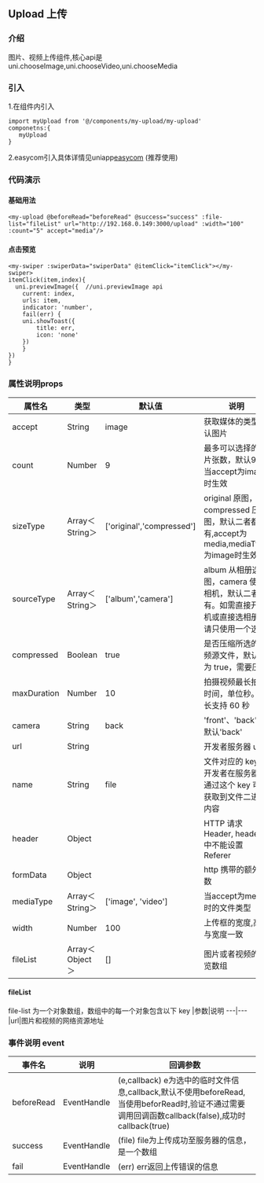 ## Upload 上传

### 介绍
图片、视频上传组件,核心api是uni.chooseImage,uni.chooseVideo,uni.chooseMedia

### 引入
1.在组件内引入
```
import myUpload from '@/components/my-upload/my-upload'
componetns:{
   myUpload
}
```
2.easycom引入具体详情见uniapp[easycom](https://uniapp.dcloud.io/collocation/pages?id=easycom) (推荐使用) 

### 代码演示
#### 基础用法
```
<my-upload @beforeRead="beforeRead" @success="success" :file-list="fileList" url="http://192.168.0.149:3000/upload" :width="100" :count="5" accept="media"/>
```
#### 点击预览
```
<my-swiper :swiperData="swiperData" @itemClick="itemClick"></my-swiper>
itemClick(item,index){
  uni.previewImage({  //uni.previewImage api
	current: index,
	urls: item,
	indicator: 'number',
	fail(err) {
	uni.showToast({
		title: err,
		icon: 'none'
	})
	}
})  
}
```

### 属性说明props

|属性名|类型|默认值|说明
---|---|---|---
accept|String|image|获取媒体的类型 默认图片|
count|Number|9|最多可以选择的图片张数，默认9,仅当accept为image时生效|
sizeType|Array＜String＞|['original','compressed']|original 原图，compressed 压缩图，默认二者都有,accept为media,mediaType为image时生效|
sourceType|Array＜String＞|['album','camera']|album 从相册选图，camera 使用相机，默认二者都有。如需直接开相机或直接选相册，请只使用一个选项|
compressed|Boolean|true|是否压缩所选的视频源文件，默认值为 true，需要压缩|
maxDuration|Number|10|拍摄视频最长拍摄时间，单位秒。最长支持 60 秒|
camera|String|back|'front'、'back'，默认'back'|
url|String||开发者服务器 url|
name|String|file|文件对应的 key , 开发者在服务器端通过这个 key 可以获取到文件二进制内容|
header|Object||HTTP 请求 Header, header 中不能设置 Referer|
formData|Object||http 携带的额外参数|
mediaType|Array＜String＞|['image', 'video']|当accept为media时的文件类型|
width|Number|100|上传框的宽度,高度与宽度一致|
fileList|Array＜Object＞|[]|图片或者视频的预览数组|

#### fileList
file-list 为一个对象数组，数组中的每一个对象包含以下 key
|参数|说明
---|---
|url|图片和视频的网络资源地址


### 事件说明 event
|事件名|说明|回调参数
---|---|---
beforeRead|EventHandle|(e,callback) e为选中的临时文件信息,callback,默认不使用beforeRead,当使用beforRead时,验证不通过需要调用回调函数callback(false),成功时callback(true)
success|EventHandle|(file) file为上传成功至服务器的信息，是一个数组
fail|EventHandle|(err) err返回上传错误的信息